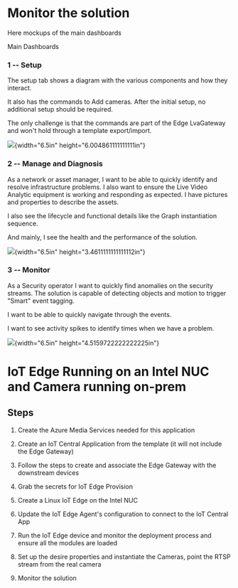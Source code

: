 # Monitor the solution

Here mockups of the main dashboards

Main Dashboards

### 1 -- Setup 

The setup tab shows a diagram with the various components and how they
interact.

It also has the commands to Add cameras. After the initial setup, no
additional setup should be required.

The only challenge is that the commands are part of the Edge LvaGateway
and won't hold through a template export/import.

![](media/image32.emf){width="6.5in" height="6.004861111111111in"}

### 2 -- Manage and Diagnosis

As a network or asset manager, I want to be able to quickly identify and
resolve infrastructure problems. I also want to ensure the Live Video
Analytic equipment is working and responding as expected. I have
pictures and properties to describe the assets.

I also see the lifecycle and functional details like the Graph
instantiation sequence.

And mainly, I see the health and the performance of the solution.

![](media/image33.emf){width="6.5in" height="3.4611111111111112in"}

### 3 -- Monitor

As a Security operator I want to quickly find anomalies on the security
streams. The solution is capable of detecting objects and motion to
trigger "Smart" event tagging.

I want to be able to quickly navigate through the events.

I want to see activity spikes to identify times when we have a problem.

![](media/image34.emf){width="6.5in" height="4.5159722222222225in"}

IoT Edge Running on an Intel NUC and Camera running on-prem
===========================================================

Steps
-----

1.  Create the Azure Media Services needed for this application

2.  Create an IoT Central Application from the template (it will not
    include the Edge Gateway)

3.  Follow the steps to create and associate the Edge Gateway with the
    downstream devices

4.  Grab the secrets for IoT Edge Provision

5.  Create a Linux IoT Edge on the Intel NUC

6.  Update the IoT Edge Agent's configuration to connect to the IoT
    Central App

7.  Run the IoT Edge device and monitor the deployment process and
    ensure all the modules are loaded

8.  Set up the desire properties and instantiate the Cameras, point the
    RTSP stream from the real camera

9.  Monitor the solution

[^1]: The LvaGatewayModule creates new direct connected Devices
    therefore select "Devices" instead of Azure Edge Devices

[^2]: The LvaGatewayModule generates symmetric device keys from the
    Group Master Key. This is a reference implementation, but for
    production environments you should build a provisioning strategy